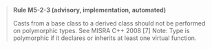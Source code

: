> **Rule M5-2-3 (advisory, implementation, automated)**
>
> Casts from a base class to a derived class should not be performed
> on polymorphic types.
> See MISRA C++ 2008 [7]
> Note: Type is polymorphic if it declares or inherits at least one virtual function.
